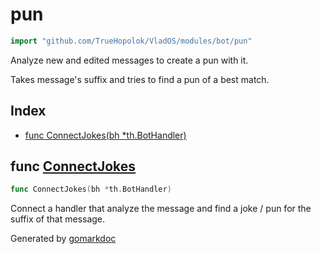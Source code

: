 <!-- Code generated by gomarkdoc. DO NOT EDIT -->

# pun

```go
import "github.com/TrueHopolok/VladOS/modules/bot/pun"
```

Analyze new and edited messages to create a pun with it.

Takes message's suffix and tries to find a pun of a best match.

## Index

- [func ConnectJokes\(bh \*th.BotHandler\)](<#ConnectJokes>)


<a name="ConnectJokes"></a>
## func [ConnectJokes](<https://github.com/TrueHopolok/VladOS/blob/main/modules/bot/pun/pun.go#L14>)

```go
func ConnectJokes(bh *th.BotHandler)
```

Connect a handler that analyze the message and find a joke / pun for the suffix of that message.

Generated by [gomarkdoc](<https://github.com/princjef/gomarkdoc>)
